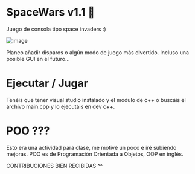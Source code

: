 # SpaceWars v1.1 👾
Juego de consola tipo space invaders :)

![image](https://github.com/joananeas/spacewars/assets/73956344/1958f806-0e94-4452-80c7-41790a57b0e8)

Planeo añadir disparos o algún modo de juego más divertido. Incluso una posible GUI en el futuro...

# Ejecutar / Jugar
Tenéis que tener visual studio instalado y el módulo de c++ o buscáis el archivo main.cpp y lo ejecutáis en dev c++.

# POO ???
Esto era una actividad para clase, me motivé un poco e iré subiendo mejoras.
POO es de Programación Orientada a Objetos, OOP en inglés.

CONTRIBUCIONES BIEN RECIBIDAS ^^
